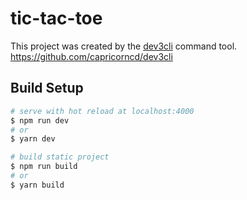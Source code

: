 # tic-tac-toe

This project was created by the <a href="https://github.com/capricorncd/dev3cli" target="_blank">dev3cli</a> command tool.
https://github.com/capricorncd/dev3cli

## Build Setup

```bash
# serve with hot reload at localhost:4000
$ npm run dev
# or
$ yarn dev

# build static project
$ npm run build
# or
$ yarn build
```